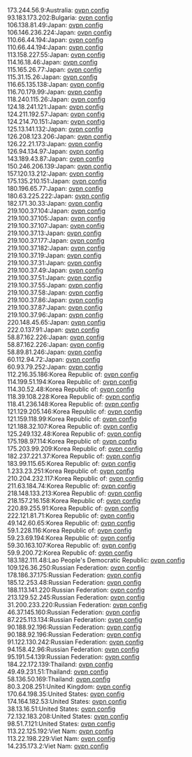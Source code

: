 173.244.56.9:Australia: [ovpn config](vpn/173_244_56_9.ovpn)  
93.183.173.202:Bulgaria: [ovpn config](vpn/93_183_173_202.ovpn)  
106.138.81.49:Japan: [ovpn config](vpn/106_138_81_49.ovpn)  
106.146.236.224:Japan: [ovpn config](vpn/106_146_236_224.ovpn)  
110.66.44.194:Japan: [ovpn config](vpn/110_66_44_194.ovpn)  
110.66.44.194:Japan: [ovpn config](vpn/110_66_44_194.ovpn)  
113.158.227.55:Japan: [ovpn config](vpn/113_158_227_55.ovpn)  
114.16.18.46:Japan: [ovpn config](vpn/114_16_18_46.ovpn)  
115.165.26.77:Japan: [ovpn config](vpn/115_165_26_77.ovpn)  
115.31.15.26:Japan: [ovpn config](vpn/115_31_15_26.ovpn)  
116.65.135.138:Japan: [ovpn config](vpn/116_65_135_138.ovpn)  
116.70.179.99:Japan: [ovpn config](vpn/116_70_179_99.ovpn)  
118.240.115.26:Japan: [ovpn config](vpn/118_240_115_26.ovpn)  
124.18.241.121:Japan: [ovpn config](vpn/124_18_241_121.ovpn)  
124.211.192.57:Japan: [ovpn config](vpn/124_211_192_57.ovpn)  
124.214.70.151:Japan: [ovpn config](vpn/124_214_70_151.ovpn)  
125.13.141.132:Japan: [ovpn config](vpn/125_13_141_132.ovpn)  
126.208.123.206:Japan: [ovpn config](vpn/126_208_123_206.ovpn)  
126.22.21.173:Japan: [ovpn config](vpn/126_22_21_173.ovpn)  
126.94.134.97:Japan: [ovpn config](vpn/126_94_134_97.ovpn)  
143.189.43.87:Japan: [ovpn config](vpn/143_189_43_87.ovpn)  
150.246.206.139:Japan: [ovpn config](vpn/150_246_206_139.ovpn)  
157.120.13.212:Japan: [ovpn config](vpn/157_120_13_212.ovpn)  
175.135.210.151:Japan: [ovpn config](vpn/175_135_210_151.ovpn)  
180.196.65.77:Japan: [ovpn config](vpn/180_196_65_77.ovpn)  
180.63.225.222:Japan: [ovpn config](vpn/180_63_225_222.ovpn)  
182.171.30.33:Japan: [ovpn config](vpn/182_171_30_33.ovpn)  
219.100.37.104:Japan: [ovpn config](vpn/219_100_37_104.ovpn)  
219.100.37.105:Japan: [ovpn config](vpn/219_100_37_105.ovpn)  
219.100.37.107:Japan: [ovpn config](vpn/219_100_37_107.ovpn)  
219.100.37.13:Japan: [ovpn config](vpn/219_100_37_13.ovpn)  
219.100.37.177:Japan: [ovpn config](vpn/219_100_37_177.ovpn)  
219.100.37.182:Japan: [ovpn config](vpn/219_100_37_182.ovpn)  
219.100.37.19:Japan: [ovpn config](vpn/219_100_37_19.ovpn)  
219.100.37.31:Japan: [ovpn config](vpn/219_100_37_31.ovpn)  
219.100.37.49:Japan: [ovpn config](vpn/219_100_37_49.ovpn)  
219.100.37.51:Japan: [ovpn config](vpn/219_100_37_51.ovpn)  
219.100.37.55:Japan: [ovpn config](vpn/219_100_37_55.ovpn)  
219.100.37.58:Japan: [ovpn config](vpn/219_100_37_58.ovpn)  
219.100.37.86:Japan: [ovpn config](vpn/219_100_37_86.ovpn)  
219.100.37.87:Japan: [ovpn config](vpn/219_100_37_87.ovpn)  
219.100.37.96:Japan: [ovpn config](vpn/219_100_37_96.ovpn)  
220.148.45.65:Japan: [ovpn config](vpn/220_148_45_65.ovpn)  
222.0.137.91:Japan: [ovpn config](vpn/222_0_137_91.ovpn)  
58.87.162.226:Japan: [ovpn config](vpn/58_87_162_226.ovpn)  
58.87.162.226:Japan: [ovpn config](vpn/58_87_162_226.ovpn)  
58.89.81.246:Japan: [ovpn config](vpn/58_89_81_246.ovpn)  
60.112.94.72:Japan: [ovpn config](vpn/60_112_94_72.ovpn)  
60.93.79.252:Japan: [ovpn config](vpn/60_93_79_252.ovpn)  
112.216.35.186:Korea Republic of: [ovpn config](vpn/112_216_35_186.ovpn)  
114.199.51.194:Korea Republic of: [ovpn config](vpn/114_199_51_194.ovpn)  
114.30.52.48:Korea Republic of: [ovpn config](vpn/114_30_52_48.ovpn)  
118.39.108.228:Korea Republic of: [ovpn config](vpn/118_39_108_228.ovpn)  
118.41.236.148:Korea Republic of: [ovpn config](vpn/118_41_236_148.ovpn)  
121.129.205.146:Korea Republic of: [ovpn config](vpn/121_129_205_146.ovpn)  
121.159.118.99:Korea Republic of: [ovpn config](vpn/121_159_118_99.ovpn)  
121.188.32.107:Korea Republic of: [ovpn config](vpn/121_188_32_107.ovpn)  
125.249.132.48:Korea Republic of: [ovpn config](vpn/125_249_132_48.ovpn)  
175.198.97.114:Korea Republic of: [ovpn config](vpn/175_198_97_114.ovpn)  
175.203.99.209:Korea Republic of: [ovpn config](vpn/175_203_99_209.ovpn)  
182.237.221.37:Korea Republic of: [ovpn config](vpn/182_237_221_37.ovpn)  
183.99.115.65:Korea Republic of: [ovpn config](vpn/183_99_115_65.ovpn)  
1.233.23.251:Korea Republic of: [ovpn config](vpn/1_233_23_251.ovpn)  
210.204.232.117:Korea Republic of: [ovpn config](vpn/210_204_232_117.ovpn)  
211.63.184.74:Korea Republic of: [ovpn config](vpn/211_63_184_74.ovpn)  
218.148.133.213:Korea Republic of: [ovpn config](vpn/218_148_133_213.ovpn)  
218.157.216.158:Korea Republic of: [ovpn config](vpn/218_157_216_158.ovpn)  
220.89.255.91:Korea Republic of: [ovpn config](vpn/220_89_255_91.ovpn)  
222.121.81.71:Korea Republic of: [ovpn config](vpn/222_121_81_71.ovpn)  
49.142.60.65:Korea Republic of: [ovpn config](vpn/49_142_60_65.ovpn)  
59.1.228.116:Korea Republic of: [ovpn config](vpn/59_1_228_116.ovpn)  
59.23.69.194:Korea Republic of: [ovpn config](vpn/59_23_69_194.ovpn)  
59.30.163.107:Korea Republic of: [ovpn config](vpn/59_30_163_107.ovpn)  
59.9.200.72:Korea Republic of: [ovpn config](vpn/59_9_200_72.ovpn)  
183.182.111.48:Lao People's Democratic Republic: [ovpn config](vpn/183_182_111_48.ovpn)  
109.126.36.250:Russian Federation: [ovpn config](vpn/109_126_36_250.ovpn)  
178.186.37.175:Russian Federation: [ovpn config](vpn/178_186_37_175.ovpn)  
185.12.253.48:Russian Federation: [ovpn config](vpn/185_12_253_48.ovpn)  
188.113.141.220:Russian Federation: [ovpn config](vpn/188_113_141_220.ovpn)  
213.129.52.245:Russian Federation: [ovpn config](vpn/213_129_52_245.ovpn)  
31.200.233.220:Russian Federation: [ovpn config](vpn/31_200_233_220.ovpn)  
46.37.145.160:Russian Federation: [ovpn config](vpn/46_37_145_160.ovpn)  
87.225.113.134:Russian Federation: [ovpn config](vpn/87_225_113_134.ovpn)  
90.188.92.196:Russian Federation: [ovpn config](vpn/90_188_92_196.ovpn)  
90.188.92.196:Russian Federation: [ovpn config](vpn/90_188_92_196.ovpn)  
91.122.130.242:Russian Federation: [ovpn config](vpn/91_122_130_242.ovpn)  
94.158.42.96:Russian Federation: [ovpn config](vpn/94_158_42_96.ovpn)  
95.191.54.139:Russian Federation: [ovpn config](vpn/95_191_54_139.ovpn)  
184.22.172.139:Thailand: [ovpn config](vpn/184_22_172_139.ovpn)  
49.49.231.51:Thailand: [ovpn config](vpn/49_49_231_51.ovpn)  
58.136.50.169:Thailand: [ovpn config](vpn/58_136_50_169.ovpn)  
80.3.208.251:United Kingdom: [ovpn config](vpn/80_3_208_251.ovpn)  
170.64.198.35:United States: [ovpn config](vpn/170_64_198_35.ovpn)  
174.164.182.53:United States: [ovpn config](vpn/174_164_182_53.ovpn)  
38.13.16.51:United States: [ovpn config](vpn/38_13_16_51.ovpn)  
72.132.183.208:United States: [ovpn config](vpn/72_132_183_208.ovpn)  
98.51.7.121:United States: [ovpn config](vpn/98_51_7_121.ovpn)  
113.22.125.192:Viet Nam: [ovpn config](vpn/113_22_125_192.ovpn)  
113.22.198.229:Viet Nam: [ovpn config](vpn/113_22_198_229.ovpn)  
14.235.173.2:Viet Nam: [ovpn config](vpn/14_235_173_2.ovpn)  
